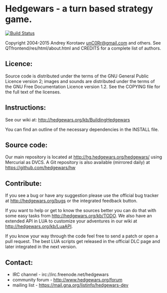 Hedgewars - a turn based strategy game.
=======================================

[![Build Status](https://travis-ci.org/hedgewars/hw.svg)](https://travis-ci.org/hedgewars/hw)

Copyright 2004-2015 Andrey Korotaev <unC0Rr@gmail.com> and others.
See QTfrontend/res/html/about.html and CREDITS for a complete list of authors.

Licence:
--------
Source code is distributed under the terms of the GNU General Public Licence
version 2; images and sounds are distributed under the terms of the GNU Free
Documentation Licence version 1.2. See the COPYING file for the full text of
the licenses.

Instructions:
-------------
See our wiki at: http://hedgewars.org/kb/BuildingHedgewars

You can find an outline of the necessary dependencies in the INSTALL file.

Source code:
------------
Our main repository is located at http://hg.hedgewars.org/hedgewars/ using
Mercurial as DVCS. A Git repository is also available (mirrored daily)
at https://github.com/hedgewars/hw

Contribute:
-----------
If you see a bug or have any suggestion please use the official bug tracker at
http://hedgewars.org/bugs or the integrated feedback
button.

If you want to help or get to know the sources better you can do that with some
easy tasks from http://hedgewars.org/kb/TODO. We also have an
extended API in LUA to customize your adventures in our wiki at
http://hedgewars.org/kb/LuaAPI.

If you know your way through the code feel free to send a patch or open a pull
request. The best LUA scripts get released in the official DLC page and later
integrated in the next version.

Contact:
--------
* IRC channel     - irc://irc.freenode.net/hedgewars
* community forum - http://www.hedgewars.org/forum
* mailing list    - https://mail.gna.org/listinfo/hedgewars-dev

